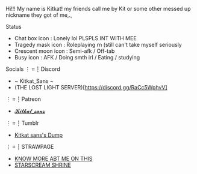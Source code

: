 Hi!!! My name is Kitkat! my friends call me by Kit or some other messed up nickname they got of me,.,

 Status
  - Chat box icon : Lonely lol PLSPLS INT WITH MEE
  - Tragedy mask icon : Roleplaying rn (still can't take myself seriously
  - Crescent moon icon : Semi-afk / Off-tab
  - Busy icon : AFK / Doing smth irl / Eating / studying


 Socials
⋮ ⌗ ┆ Discord
  - ~ Kitkat_Sans ~
  - (THE LOST LIGHT SERVER)[https://discord.gg/RaCc5WphvV]


⋮ ⌗ ┆ Patreon
  - [𝓚𝓲𝓽𝓴𝓪𝓽_𝓼𝓪𝓷𝓼](https://www.patreon.com/c/broisaskeletonandrobotpounder)


⋮ ⌗ ┆ Tumblr
  - [Kitkat sans's Dump](https://www.tumblr.com/kitkat-sans)


⋮ ⌗ ┆ STRAWPAGE
  - [KNOW MORE ABT ME ON THIS](https://introduction-to-pt.straw.page/)
  - [STARSCREAM SHRINE](https://starscream-shrine.straw.page/)
